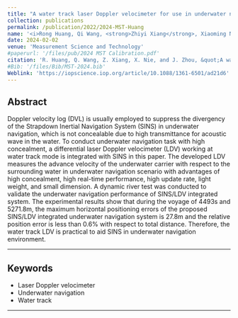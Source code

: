 ```yaml
---
title: "A water track laser Doppler velocimeter for use in underwater navigation"
collection: publications
permalink: /publication/2022/2024-MST-Huang
name: '<i>Rong Huang, Qi Wang, <strong>Zhiyi Xiang</strong>, Xiaoming Nie, Jian Zhou<sup>*</sup>, Hui Luo</i>'
date: 2024-02-02
venue: 'Measurement Science and Technology'
#paperurl: '/files/pub/2024 MST Calibration.pdf'
citation: 'R. Huang, Q. Wang, Z. Xiang, X. Nie, and J. Zhou, &quot;A water track laser Doppler velocimeter for use in underwater navigation,&quot; <i>Meas. Sci. Technol</i>, vol. 35, no. 5, p. 056301, Feb. 2024.'
#Bib: '/files/Bib/MST-2024.bib'
Weblink: 'https://iopscience.iop.org/article/10.1088/1361-6501/ad21d6'
---
```

**Abstract**
------
Doppler velocity log (DVL) is usually employed to suppress the divergency of the Strapdown Inertial Navigation System (SINS) in underwater navigation, which is not concealable due to high transmittance for acoustic wave in the water. To conduct underwater navigation task with high concealment, a differential laser Doppler velocimeter (LDV) working at water track mode is integrated with SINS in this paper. The developed LDV measures the advance velocity of the underwater carrier with respect to the surrounding water in underwater navigation scenario with advantages of high concealment, high real-time performance, high update rate, light weight, and small dimension. A dynamic river test was conducted to validate the underwater navigation performance of SINS/LDV integrated system. The experimental results show that during the voyage of 4493s and 5271.8m, the maximum horizontal positioning errors of the proposed SINS/LDV integrated underwater navigation system is 27.8m and the relative position error is less than 0.6% with respect to total distance. Therefore, the water track LDV is practical to aid SINS in underwater navigation environment.

------

**Keywords**
------
- Laser Doppler velocimeter
- Underwater navigation
- Water track

------